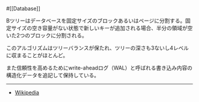 #[[Database]]

Bツリーはデータベースを固定サイズのブロックあるいはページに分割する。固定サイズの空き容量がない状態で新しいキーが追加される場合、半分の領域が空いた2つのブロックに分割される。

このアルゴリズムはツリーバランスが保たれ、ツリーの深さも3ないし4レベルに収まることがほとんど。

また信頼性を高めるためにwrite-aheadログ（WAL）と呼ばれる書き込み内容の構造化データを追記して保持している。

---
- [Wikipedia](https://ja.wikipedia.org/wiki/B%E6%9C%A8)